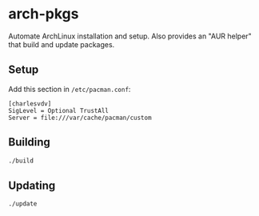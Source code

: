 # arch-pkgs

Automate ArchLinux installation and setup. Also provides an "AUR helper" that build
and update packages.

## Setup

Add this section in `/etc/pacman.conf`:

```
[charlesvdv]
SigLevel = Optional TrustAll
Server = file:///var/cache/pacman/custom
```

## Building

```bash
./build
```

## Updating

```bash
./update
```
